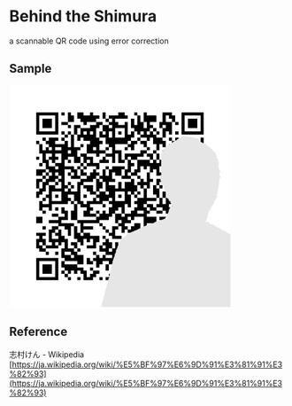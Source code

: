 # Behind the Shimura

a scannable QR code using error correction

## Sample

<img src="./img/y0152_x0253_b080508_o.png" width="400">

## Reference

志村けん - Wikipedia  
[https://ja.wikipedia.org/wiki/%E5%BF%97%E6%9D%91%E3%81%91%E3%82%93](https://ja.wikipedia.org/wiki/%E5%BF%97%E6%9D%91%E3%81%91%E3%82%93)
